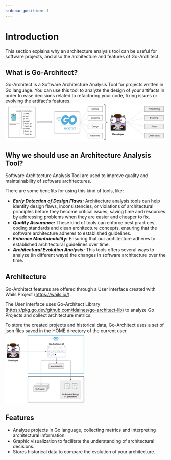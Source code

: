 ```yaml
---
sidebar_position: 1
---
```


# Introduction
This section explains why an architecture analysis tool can be useful for software projects, and also the architecture and features of Go-Architect.

## What is Go-Architect?
Go-Architect is a Software Architecture Analysis Tool for projects written in Go language. You can use this tool to analyze the design of your artifacts
in order to ease decisions related to refactoring your code, fixing issues or evolving the artifact's features.
<img src="/screenshots/intro-01.png" alt="Go-Architect First View" title="Go-Architect First View" />

## Why we should use an Architecture Analysis Tool?
Software Architecture Analysis Tool are used to improve quality and maintainability of software architectures.

There are some benefits for using this kind of tools, like:
- _**Early Detection of Design Flaws:**_ Architecture analysis tools can help identify design flaws, inconsistencies,
or violations of architectural principles before they become critical issues, saving time and resources by addressing problems
when they are easier and cheaper to fix.
- _**Quality Assurance:**_ These kind of tools can enforce best practices, coding standards and clean architecture concepts, ensuring that the software architecture adheres to established guidelines.
- _**Enhance Maintainability:**_ Ensuring that our architecture adheres to established architectural guidelines over time.
- _**Architectural Evolution Analysis:**_ This tools offers several ways to analyze (in different ways) the changes in software architecture over the time.

## Architecture
Go-Architect features are offered through a User interface created with Wails Project (https://wails.io/).

The User interface uses Go-Architect Library (https://pkg.go.dev/github.com/fdaines/go-architect-lib) to analyze Go Projects and collect architecture metrics.

To store the created projects and historical data, Go-Architect uses a set of json files saved in the HOME directory of the current user.
<img src="/screenshots/intro-02.png" alt="Go-Architect Architecture" title="Go-Architect Architecture" width="50%" />



## Features
- Analyze projects in Go language, collecting metrics and interpreting architectural information.
- Graphic visualization to facilitate the understanding of architectural decisions.
- Stores historical data to compare the evolution of your architecture.
